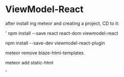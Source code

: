 # ViewModel-React

after install ing meteor and creating a project, CD to it:

'
npm install --save react react-dom viewmodel-react

npm install --save-dev viewmodel-react-plugin

meteor remove blaze-html-templates

meteor add static-html


'
